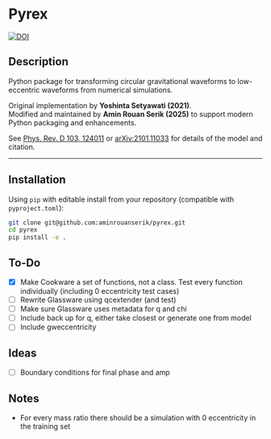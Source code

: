 # Pyrex

[![DOI](https://zenodo.org/badge/246883158.svg)](https://zenodo.org/badge/latestdoi/246883158)

## Description
Python package for transforming circular gravitational waveforms to low-eccentric waveforms from numerical simulations.

Original implementation by **Yoshinta Setyawati (2021)**.  
Modified and maintained by **Amin Rouan Serik (2025)** to support modern Python packaging and enhancements.

See [Phys. Rev. D 103, 124011](https://doi.org/10.1103/PhysRevD.103.124011) or [arXiv:2101.11033](https://arxiv.org/abs/2101.11033) for details of the model and citation.

---

## Installation

Using `pip` with editable install from your repository (compatible with `pyproject.toml`):

```bash
git clone git@github.com:aminrouanserik/pyrex.git
cd pyrex
pip install -e .
```

## To-Do
- [x] Make Cookware a set of functions, not a class. Test every function individually (including 0 eccentricity test cases)
- [ ] Rewrite Glassware using qcextender (and test)
- [ ] Make sure Glassware uses metadata for q and chi
- [ ] Include back up for q, either take closest or generate one from model
- [ ] Include gweccentricity

## Ideas
- [ ] Boundary conditions for final phase and amp

## Notes
- For every mass ratio there should be a simulation with 0 eccentricity in the training set